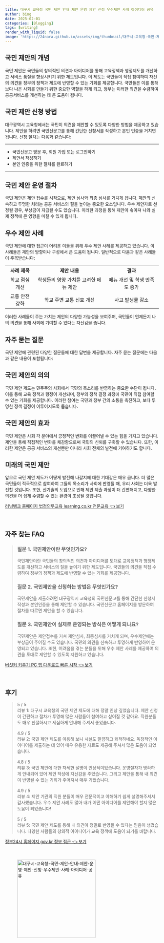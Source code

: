 ```yaml
---
title: 대구시 교육청 국민 제안 안내 제안 운영 제안 신청 우수제안 사례 아이디어 공유
author: bing
date: 2025-02-01
categories: [Blogging]
tags: [writing]
render_with_liquid: false
image: 'https://24nara.github.io/assets/img/thumbnail/대구시-교육청-국민-제안-안내-제안-운영-제안-신청-우수제안-사례-아이디어-공유.webp'
---
```



<h2 id='국민제안의개념'>국민 제안의 개념</h2>

<p>국민 제안은 국민들의 창의적인 의견과 아이디어를 통해 교육정책과 행정제도를 개선하고 서비스 품질을 향상시키기 위한 제도입니다. 이 제도는 국민들이 직접 참여하여 자신의 의견을 정부의 정책과 제도에 반영할 수 있는 기회를 제공합니다. 국민들은 이를 통해 보다 나은 사회를 만들기 위한 중요한 역할을 하게 되고, 정부는 이러한 의견을 수렴하여 공공서비스를 개선하는 데 큰 도움이 됩니다.</p>

<h2 id='국민제안신청방법'>국민 제안 신청 방법</h2>

<p>대구광역시 교육청에서는 국민이 의견을 제안할 수 있도록 다양한 방법을 제공하고 있습니다. 제안을 하려면 국민신문고를 통해 간단한 신청서를 작성하고 본인 인증을 거치면 됩니다. 신청 절차는 다음과 같습니다:</p>

<hr />

<ul>
    <li>국민신문고 방문 후, 회원 가입 또는 로그인하기</li>
    <li>제안서 작성하기</li>
    <li>본인 인증을 위한 절차를 완료하기</li>
</ul>

<hr />

<h2 id='국민제안운영절차'>국민 제안 운영 절차</h2>

<p>국민 제안은 제안 접수를 시작으로, 제안 심사와 최종 심사를 거치게 됩니다. 제안의 신속하고 투명한 처리는 공공 서비스의 질을 높이는 중요한 요소입니다. 우수 제안자로 선정될 경우, 부상금이 지급될 수도 있습니다. 이러한 과정을 통해 제안이 솎아져 나와 실제 정책에 큰 영향을 미칠 수 있게 됩니다.</p>

<h2 id='우수제안사례'>우수 제안 사례</h2>

<p>국민 제안에 대한 접근이 어려운 이들을 위해 우수 제안 사례를 제공하고 있습니다. 이 사례들은 제안의 방향이나 구성에서 큰 도움이 됩니다. 일반적으로 다음과 같은 사례들이 주목받습니다:</p>

<table>
    <tr>
        <td style="text-align: center; height: 17px;"><b>사례 제목</b></td>
        <td style="text-align: center; height: 17px;"><b>제안 내용</b></td>
        <td style="text-align: center; height: 17px;"><b>결과</b></td>
    </tr>
    <tr>
        <td style="text-align: center; height: 17px;">학교 점심 개선</td>
        <td style="text-align: center; height: 17px;">학생들의 영양 가치를 고려한 메뉴 제안</td>
        <td style="text-align: center; height: 17px;">메뉴 개선 및 학생 만족도 증가</td>
    </tr>
    <tr>
        <td style="text-align: center; height: 17px;">교통 안전 강화</td>
        <td style="text-align: center; height: 17px;">학교 주변 교통 신호 개선</td>
        <td style="text-align: center; height: 17px;">사고 발생률 감소</td>
    </tr>
</table>

<p>이러한 사례들이 주는 가치는 제안의 다양한 가능성을 보여주며, 국민들이 언제든지 나의 의견을 통해 사회에 기여할 수 있다는 자신감을 줍니다.</p>

<h2 id='자주묻는질문'>자주 묻는 질문</h2>

<p>국민 제안에 관련된 다양한 질문들에 대한 답변을 제공합니다. 자주 묻는 질문에는 다음과 같은 내용이 포함됩니다:</p>

<h2 id='국민제안의의의'>국민 제안의 의의</h2>

<p>국민 제안 제도는 민주주의 사회에서 국민의 목소리를 반영하는 중요한 수단이 됩니다. 이를 통해 교육 정책과 행정이 개선되며, 정부의 정책 결정 과정에 국민이 직접 참여할 수 있는 기회를 제공합니다. 이러한 참여는 국민과 정부 간의 소통을 촉진하고, 보다 투명한 정책 결정이 이루어지도록 돕습니다.</p>

<h2 id='국민제안의효과'>국민 제안의 효과</h2>

<p>국민 제안은 사회 각 분야에서 긍정적인 변화를 이끌어낼 수 있는 힘을 가지고 있습니다. 제안을 통해 직접적인 변화를 체감함으로써 국민의 신뢰를 구축할 수 있습니다. 또한, 이러한 제안은 공공 서비스의 개선뿐만 아니라 사회 전체의 발전에 기여하기도 합니다.</p>

<h2 id='미래의국민제안'>미래의 국민 제안</h2>

<p>앞으로 국민 제안 제도가 어떻게 발전해 나갈지에 대한 기대감은 매우 큽니다. 더 많은 국민들이 적극적으로 참여하여 그들의 목소리가 사회에 반영될 때, 우리 사회는 더욱 발전할 것입니다. 또한, 신기술의 도입으로 인해 제안 제출 과정이 더 간편해지고, 다양한 의견을 더 쉽게 수렴할 수 있는 환경이 조성될 것입니다.</p>


<p><a class="click-button" title="러닝뱅크 홈페이지 법정의무교육 learning.co.kr 전문교육" href="https://24nara.github.io/posts/%EB%9F%AC%EB%8B%9D%EB%B1%85%ED%81%AC-%ED%99%88%ED%8E%98%EC%9D%B4%EC%A7%80-%EB%B2%95%EC%A0%95%EC%9D%98%EB%AC%B4%EA%B5%90%EC%9C%A1-learning.co.kr-%EC%A0%84%EB%AC%B8%EA%B5%90%EC%9C%A1/" rel="dofollow">러닝뱅크 홈페이지 법정의무교육 learning.co.kr 전문교육 👈 보기</a></p><br>
<h2 id='자주_찾는_FAQ'>자주 찾는 FAQ</h2>
<div itemscope="" itemtype="https://schema.org/FAQPage"> 
<blockquote> 
<div itemscope="" itemprop="mainEntity" itemtype="https://schema.org/Question"> 
<h3 itemprop="name">질문 1. 국민제안이란 무엇인가요?</h3> 
<div itemscope="" itemprop="acceptedAnswer" itemtype="https://schema.org/Answer"> 
<span itemprop="text"> 
<p>국민제안이란 국민들의 창의적인 의견과 아이디어를 토대로 교육정책과 행정제도를 개선하고 서비스의 질을 높이기 위한 제도입니다. 국민들의 의견을 직접 수렴하여 정부의 정책과 제도에 반영할 수 있는 기회를 제공합니다.</p> 
</span> 
</div> 
</div> 
<div itemscope="" itemprop="mainEntity" itemtype="https://schema.org/Question"> 
<h3 itemprop="name">질문 2. 국민제안을 신청하는 방법은 무엇인가요?</h3> 
<div itemscope="" itemprop="acceptedAnswer" itemtype="https://schema.org/Answer"> 
<span itemprop="text"> 
<p>국민제안을 제출하려면 대구광역시 교육청의 국민신문고를 통해 간단한 신청서 작성과 본인인증을 통해 제안할 수 있습니다. 국민신문고 홈페이지를 방문하여 절차를 따르면 제안을 할 수 있습니다.</p> 
</span> 
</div> 
</div> 
<div itemscope="" itemprop="mainEntity" itemtype="https://schema.org/Question"> 
<h3 itemprop="name">질문 3. 국민제안이 실제로 운영되는 방식은 어떻게 되나요?</h3> 
<div itemscope="" itemprop="acceptedAnswer" itemtype="https://schema.org/Answer"> 
<span itemprop="text"> 
<p>국민제안은 제안접수를 거쳐 제안심사, 최종심사를 거치게 되며, 우수제안에는 부상금이 주어질 수도 있습니다. 국민의 의견을 신속하고 투명하게 반영하여 운영되고 있습니다. 또한, 어려움을 겪는 분들을 위해 우수 제안 사례를 제공하여 의견을 토대로 제안할 수 있도록 지원하고 있습니다.</p> 
</span> 
</div> 
</div> 
</blockquote> 
</div>
<p><a class="click-button" title="버섯커 키우기 PC 앱 다운로드 빠른 시작" href="https://24nara.github.io/posts/%EB%B2%84%EC%84%AF%EC%BB%A4-%ED%82%A4%EC%9A%B0%EA%B8%B0-PC-%EC%95%B1-%EB%8B%A4%EC%9A%B4%EB%A1%9C%EB%93%9C-%EB%B9%A0%EB%A5%B8-%EC%8B%9C%EC%9E%91/" rel="dofollow">버섯커 키우기 PC 앱 다운로드 빠른 시작 👈 보기</a></p><br>
<h2 id='후기'>후기</h2>
<div itemscope itemtype="https://schema.org/Product">
  <blockquote>
  <div itemprop="review" itemscope itemtype="https://schema.org/Review">
      <div itemprop="reviewRating" itemscope itemtype="https://schema.org/Rating"> <span itemprop="ratingValue">5</span> / <span itemprop="bestRating">5</span> </div>
      <span itemprop="reviewBody">리뷰 1: 대구시 교육청의 국민 제안 제도에 대해 정말 인상 깊었습니다. 제안 신청이 간편하고 절차가 투명해 많은 사람들이 참여하고 싶어질 것 같아요. 직원분들도 매우 친절하시고 세심하게 안내해 주셔서 좋았습니다.</span>
  </div>
  <br>
  <div itemprop="review" itemscope itemtype="https://schema.org/Review">
      <div itemprop="reviewRating" itemscope itemtype="https://schema.org/Rating"> <span itemprop="ratingValue">4.9</span> / <span itemprop="bestRating">5</span> </div>
      <span itemprop="reviewBody">리뷰 2: 국민 제안 제도를 이용해 보니 시설도 깔끔하고 쾌적하네요. 독창적인 아이디어를 제출하는 데 있어 매우 유용한 자료도 제공해 주셔서 많은 도움이 되었습니다.</span>
  </div>
  <br>
  <div itemprop="review" itemscope itemtype="https://schema.org/Review">
      <div itemprop="reviewRating" itemscope itemtype="https://schema.org/Rating"> <span itemprop="ratingValue">4.8</span> / <span itemprop="bestRating">5</span> </div>
      <span itemprop="reviewBody">리뷰 3: 국민 제안에 대한 자세한 설명이 인상적이었습니다. 운영절차가 명확하게 안내되어 있어 제안 작성에 자신감을 주었습니다. 그리고 제안을 통해 내 의견이 반영될 수 있는 기회가 주어져서 매우 기뻤습니다.</span>
  </div>
  <br>
  <div itemprop="review" itemscope itemtype="https://schema.org/Review">
      <div itemprop="reviewRating" itemscope itemtype="https://schema.org/Rating"> <span itemprop="ratingValue">4.9</span> / <span itemprop="bestRating">5</span> </div>
      <span itemprop="reviewBody">리뷰 4: 제안 기관의 직원 분들이 매우 전문적이고 이해하기 쉽게 설명해주셔서 감사했습니다. 우수 제안 사례도 많아 내가 어떤 아이디어를 제안해야 할지 많은 도움이 되었습니다!</span>
  </div>
  <br>
  <div itemprop="review" itemscope itemtype="https://schema.org/Review">
      <div itemprop="reviewRating" itemscope itemtype="https://schema.org/Rating"> <span itemprop="ratingValue">5</span> / <span itemprop="bestRating">5</span> </div>
      <span itemprop="reviewBody">리뷰 5: 국민 제안 제도를 통해 내 의견이 정말로 반영될 수 있다는 믿음이 생겼습니다. 다양한 사람들의 창의적 아이디어가 교육 정책에 도움이 되기를 바랍니다. </span>
  </div>
  </blockquote>
</div>
<p><a class="click-button" title="정부24시 홈페이지 gov.kr 정보 접근" href="https://24nara.github.io/posts/%EC%A0%95%EB%B6%8024%EC%8B%9C-%ED%99%88%ED%8E%98%EC%9D%B4%EC%A7%80-gov.kr-%EC%A0%95%EB%B3%B4-%EC%A0%91%EA%B7%BC/" rel="dofollow">정부24시 홈페이지 gov.kr 정보 접근 👈 보기</a></p><br>
<figure class="image"><img src="https://24nara.github.io/assets/img/thumbnail/대구시-교육청-국민-제안-안내-제안-운영-제안-신청-우수제안-사례-아이디어-공유.webp" alt="대구시-교육청-국민-제안-안내-제안-운영-제안-신청-우수제안-사례-아이디어-공유" width="256" height="256"></figure>